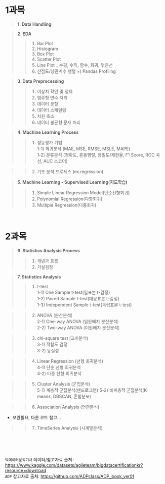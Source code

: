 
# <b>1과목</b>
> <b>1. Data Handling</b>

> <b>2. EDA</b>
>> 1) Bar Plot
>> 2) Histogram
>> 3) Box Plot
>> 4) Scatter Plot
>> 5) Line Plot _ 수평, 수직, 함수, 회귀, 꺾은선
>> 6) 산점도/상관계수 행렬
>> +) Pandas Profiling

> <b>3. Data Preprocessing</b>
>> 1) 이상치 확인 및 정제
>> 2) 범주형 변수 처리
>> 3) 데이터 분할
>> 4) 데이터 스케일링
>> 5) 차원 축소
>> 6) 데이터 불균형 문제 처리

> <b>4. Machine Learning Process</b>
>> 1) 성능평가 기법  
   1-1) 회귀분석 (MAE, MSE, RMSE, MSLE, MAPE)  
   1-2) 분류분석 (정확도, 혼동행렬, 정밀도/재현율, F1 Score, ROC 곡선, AUC 스코어)  
   
>> 2) 기초 분석 프로세스 (ex.regression)

> <b>5. Machine Learning - Supervised Learning(지도학습)</b>
>> 1) Simple Linear Regression Model(단순선형회귀)
>> 2) Polynomial Regression(다항회귀)
>> 3) Multiple Regression(다중회귀)
  
  <br>
  
# <b>2과목</b>
> <b>6. Statistics Analysis Process</b>
>> 1) 개념과 흐름
>> 2) 가설검정

> <b>7. Statistics Analysis</b>
>> 1) t-test  
   1-1) One Sample t-test(일표본 t-검정)  
   1-2) Paired Sample t-test(대응표본 t-검정)  
   1-3) Independent Sample t-test(독립표본 t-test)  
   
>> 2) ANOVA (분산분석)  
   2-1) One-way ANOVA (일원배치 분산분석)  
   2-2) Two-way ANOVA (이원배치 분산분석)  
   
>> 3) chi-square test (교차분석)  
   3-1) 적합도 검정  
   3-2) 동질성  
   
>> 4) Linear Regression (선형 회귀분석)  
   4-1) 단순 선형 회귀분석  
   4-2) 다중 선형 회귀분석  
   
>> 5) Cluster Analysis (군집분석)  
   5-1) 계층적 군집분석(덴드로그램)
   5-2) 비계층적 군집분석(K-means, DBSCAN, 혼합분포)  
   
>> 6) Association Analysis (연관분석)
   - 보완필요, 다른 코드 참고...  

>> 7) TimeSeries Analysis (시계열분석)










<br><br><br><br>
```빅데이터분석기사``` 데이터/참고자료 출처 : https://www.kaggle.com/datasets/agileteam/bigdatacertificationkr?resource=download<br>
```ADP``` 참고자료 출처: https://github.com/ADPclass/ADP_book_ver01
